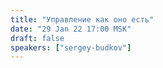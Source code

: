 ```yaml
---
title: "Управление как оно есть"
date: "29 Jan 22 17:00 MSK"
draft: false
speakers: ["sergey-budkov"]
---
```

